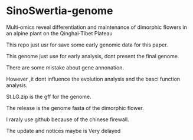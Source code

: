 # SinoSwertia-genome
Multi‐omics reveal differentiation and maintenance of dimorphic flowers in an alpine plant on the Qinghai‐Tibet Plateau


This repo just usr for save some early genomic data for this paper.

This genome just use for early analysis, dont  present the final genome.

There are some mistake about gene annonation.

However ,it dont influence the evolution analysis and the basci function analysis.

St.LG.zip is the gff for the genome.

The release is the genome fasta of the dimorphic flower.

I raraly use github because of the chinese firewall.

The update and notices maybe is Very delayed
